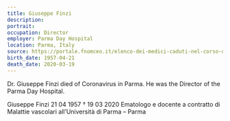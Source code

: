 ```yaml
---
title: Giuseppe Finzi
description: 
portrait: 
occupation: Director
employer: Parma Day Hospital
location: Parma, Italy
source: https://portale.fnomceo.it/elenco-dei-medici-caduti-nel-corso-dellepidemia-di-covid-19/, https://twitter.com/srinidhimythil1/status/1242297334479777792, https://pbs.twimg.com/media/ET2G1gZUcAAX_rE?format=jpg&name=medium
birth_date: 1957-04-21
death_date: 2020-03-19
---
```


Dr. Giuseppe Finzi died of Coronavirus in Parma. He was the Director of the Parma Day Hospital. 

Giuseppe Finzi 21 04 1957 † 19 03 2020
Ematologo e docente a contratto di Malattie vascolari all’Università di Parma – Parma